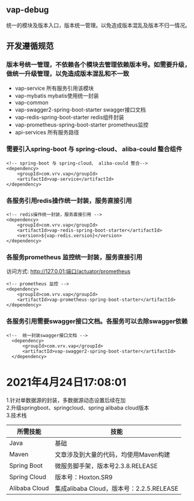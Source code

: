 ## vap-debug

统一的模块及版本入口，版本统一管理。以免造成版本混乱及版本不归一情况。

## 开发遵循规范
### 版本号统一管理，不依赖各个模块去管理依赖版本号。如需要升级，做统一升级管理，以免造成版本混乱和不一致
- vap-service                          所有服务引用该模块
- vap-mybatis                          mybatis使用统一封装
- vap-common
- vap-swagger2-spring-boot-starter     swagger接口文档
- vap-redis-spring-boot-starter        redis组件封装
- vap-prometheus-spring-boot-starter   prometheus监控
- api-services  所有服务路径


### 需要引入spring-boot 与 spring-cloud、 aliba-could 整合组件
~~~
<!-- spring-boot 与 spring-cloud、 aliba-could 整合-->
<dependency>
    <groupId>com.vrv.vap</groupId>
    <artifactId>vap-service</artifactId>
</dependency>
~~~ 


### 各服务引用redis操作统一封装，服务直接引用
~~~~
<!-- redis操作统一封装，服务直接引用 -->
<dependency>
    <groupId>com.vrv.vap</groupId>
    <artifactId>vap-redis-spring-boot-starter</artifactId>
    <version>${vap-redis.version}</version>
</dependency>
~~~~

### 各服务prometheus 监控统一封装，服务直接引用
访问方式:  http://127.0.01:端口/actuator/prometheus
~~~~
<!-- prometheus 监控 -->
<dependency>
    <groupId>com.vrv.vap</groupId>
    <artifactId>vap-prometheus-spring-boot-starter</artifactId>
</dependency>
~~~~        
### 各服务引用需要swagger接口文档。各服务可以去除swagger依赖
~~~
<!--  统一封装swagger接口文档 -->
  <dependency>
      <groupId>com.vrv.vap</groupId>
      <artifactId>vap-swagger2-spring-boot-starter</artifactId>
  </dependency>
~~~~

# 2021年4月24日17:08:01
1.针对单数据源的封装，多数据源动态设置后续在加\
2.升级springboot、springcloud、spring alibaba cloud版本\
3.技术栈

所需技能|技能
--| -- |
Java | 基础
Maven | 文章涉及到大量的代码，均使用Maven构建
Spring Boot |  微服务脚手架，版本号2.3.8.RELEASE
Spring Cloud | 版本号：Hoxton.SR9
Alibaba Cloud | 集成alibaba Cloud，版本号：2.2.5.RELEASE





